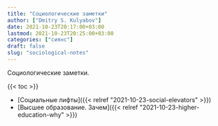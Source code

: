 ```yaml
---
title: "Социологические заметки"
author: ["Dmitry S. Kulyabov"]
date: 2021-10-23T20:17:00+03:00
lastmod: 2021-10-23T20:25:00+03:00
categories: ["сиянс"]
draft: false
slug: "sociological-notes"
---
```


Социологические заметки.

<!--more-->

{{< toc >}}

-   [Социальные лифты]({{< relref "2021-10-23-social-elevators" >}})
-   [Высшее образование. Зачем]({{< relref "2021-10-23-higher-education-why" >}})
